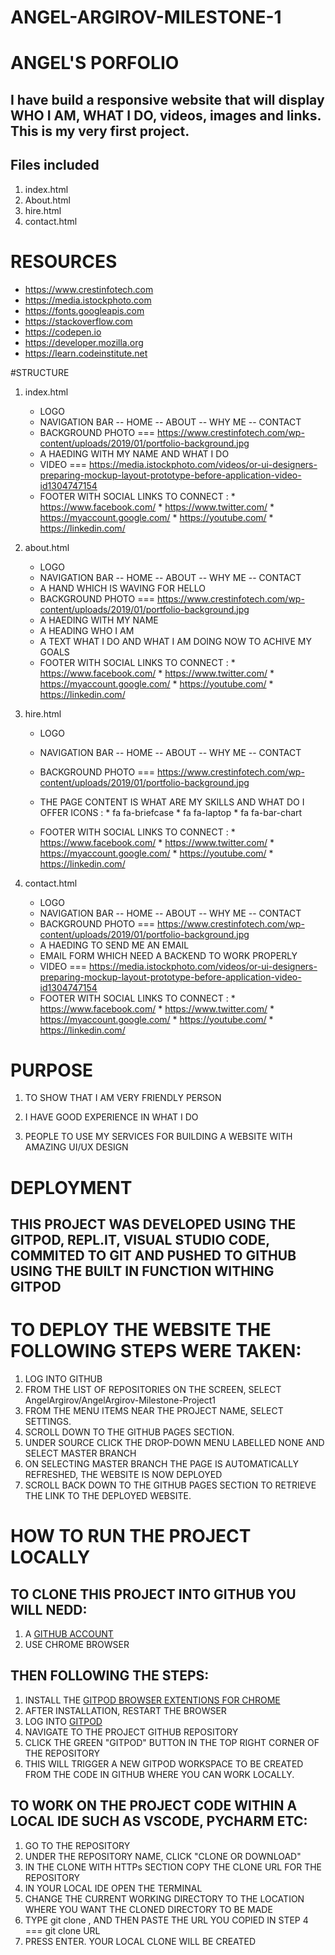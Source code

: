 # ANGEL-ARGIROV-MILESTONE-1

# ANGEL'S PORFOLIO

## I have build a responsive website that will display WHO I AM, WHAT I DO, videos, images and links. This is my very first project.

## Files included

1. index.html
2. About.html
3. hire.html
4. contact.html


# RESOURCES

* https://www.crestinfotech.com
* https://media.istockphoto.com
* https://fonts.googleapis.com
* https://stackoverflow.com
* https://codepen.io
* https://developer.mozilla.org
* https://learn.codeinstitute.net

#STRUCTURE

1. index.html
      * LOGO
      * NAVIGATION BAR -- HOME -- ABOUT -- WHY ME -- CONTACT 
      * BACKGROUND PHOTO === https://www.crestinfotech.com/wp-content/uploads/2019/01/portfolio-background.jpg
      * A HAEDING WITH MY NAME AND WHAT I DO
      * VIDEO === https://media.istockphoto.com/videos/or-ui-designers-preparing-mockup-layout-prototype-before-application-video-id1304747154
      * FOOTER WITH SOCIAL LINKS TO CONNECT :
                           * https://www.facebook.com/
                           * https://www.twitter.com/
                           * https://myaccount.google.com/
                           * https://youtube.com/
                           * https://linkedin.com/
                         
2. about.html
      * LOGO
      * NAVIGATION BAR -- HOME -- ABOUT -- WHY ME -- CONTACT 
      * A HAND WHICH IS WAVING FOR HELLO
      * BACKGROUND PHOTO === https://www.crestinfotech.com/wp-content/uploads/2019/01/portfolio-background.jpg
      * A HAEDING WITH MY NAME
      * A HEADING WHO I AM
      * A TEXT WHAT I DO AND WHAT I AM DOING NOW TO ACHIVE MY GOALS
      * FOOTER WITH SOCIAL LINKS TO CONNECT :
                           * https://www.facebook.com/
                           * https://www.twitter.com/
                           * https://myaccount.google.com/
                           * https://youtube.com/
                           * https://linkedin.com/

3. hire.html
      * LOGO
      * NAVIGATION BAR -- HOME -- ABOUT -- WHY ME -- CONTACT 
      * BACKGROUND PHOTO === https://www.crestinfotech.com/wp-content/uploads/2019/01/portfolio-background.jpg
      * THE PAGE CONTENT IS WHAT ARE MY SKILLS AND WHAT DO I OFFER
                           ICONS :
                           * fa fa-briefcase
                           * fa fa-laptop
                           * fa fa-bar-chart
                          
      * FOOTER WITH SOCIAL LINKS TO CONNECT :
                           * https://www.facebook.com/
                           * https://www.twitter.com/
                           * https://myaccount.google.com/
                           * https://youtube.com/
                           * https://linkedin.com/
                   
4. contact.html
      * LOGO
      * NAVIGATION BAR -- HOME -- ABOUT -- WHY ME -- CONTACT 
      * BACKGROUND PHOTO === https://www.crestinfotech.com/wp-content/uploads/2019/01/portfolio-background.jpg
      * A HAEDING TO SEND ME AN EMAIL 
      * EMAIL FORM WHICH NEED A BACKEND TO WORK PROPERLY
      * VIDEO === https://media.istockphoto.com/videos/or-ui-designers-preparing-mockup-layout-prototype-before-application-video-id1304747154
      * FOOTER WITH SOCIAL LINKS TO CONNECT :
                           * https://www.facebook.com/
                           * https://www.twitter.com/
                           * https://myaccount.google.com/
                           * https://youtube.com/
                           * https://linkedin.com/     
                           
                           
# PURPOSE

1. TO SHOW THAT I AM VERY FRIENDLY PERSON

2. I HAVE GOOD EXPERIENCE IN WHAT I DO 

3. PEOPLE TO USE MY SERVICES FOR BUILDING A WEBSITE WITH AMAZING UI/UX DESIGN



# DEPLOYMENT

 ## THIS PROJECT WAS DEVELOPED USING THE GITPOD, REPL.IT, VISUAL STUDIO CODE, COMMITED TO GIT AND PUSHED TO GITHUB USING THE BUILT IN FUNCTION WITHING GITPOD
 
 # TO DEPLOY THE WEBSITE THE FOLLOWING STEPS WERE TAKEN:
 
 1. LOG INTO GITHUB
 2. FROM THE LIST OF REPOSITORIES ON THE SCREEN, SELECT AngelArgirov/AngelArgirov-Milestone-Project1
 3. FROM THE MENU ITEMS NEAR THE PROJECT NAME, SELECT SETTINGS.
 4. SCROLL DOWN TO THE GITHUB PAGES SECTION.
 5. UNDER SOURCE CLICK THE DROP-DOWN MENU LABELLED NONE AND SELECT MASTER BRANCH
 6. ON SELECTING MASTER BRANCH THE PAGE IS AUTOMATICALLY REFRESHED, THE WEBSITE IS NOW DEPLOYED
 7. SCROLL BACK DOWN TO THE GITHUB PAGES SECTION TO RETRIEVE THE LINK TO THE DEPLOYED WEBSITE.

# HOW TO RUN THE PROJECT LOCALLY

 ## TO CLONE THIS PROJECT INTO GITHUB YOU WILL NEDD:
 
   1. A [GITHUB ACCOUNT](https://github.com/)
   2. USE CHROME BROWSER
  
 ## THEN FOLLOWING THE STEPS:
 
   1. INSTALL THE [GITPOD BROWSER EXTENTIONS FOR CHROME](https://chrome.google.com/webstore/detail/gitpod-dev-environments-i/dodmmooeoklaejobgleioelladacbeki?hl=en)
   3. AFTER INSTALLATION, RESTART THE BROWSER
   5. LOG INTO [GITPOD](https://gitpod.io/)
   7. NAVIGATE TO THE PROJECT GITHUB REPOSITORY
   9. CLICK THE GREEN "GITPOD" BUTTON IN THE TOP RIGHT CORNER OF THE REPOSITORY
   11. THIS WILL TRIGGER A NEW GITPOD WORKSPACE TO BE CREATED FROM THE CODE IN GITHUB WHERE YOU CAN WORK LOCALLY.
   
 ## TO WORK ON THE PROJECT CODE WITHIN A LOCAL IDE SUCH AS VSCODE, PYCHARM ETC:
 
   1. GO TO THE REPOSITORY
   2. UNDER THE REPOSITORY NAME, CLICK  "CLONE OR DOWNLOAD"
   3. IN THE CLONE WITH HTTPs SECTION COPY THE CLONE URL FOR THE REPOSITORY
   4. IN YOUR LOCAL IDE OPEN THE TERMINAL
   5. CHANGE THE CURRENT WORKING DIRECTORY TO THE LOCATION WHERE YOU WANT THE CLONED DIRECTORY TO BE MADE
   6. TYPE git clone , AND THEN PASTE THE URL YOU COPIED IN STEP 4 === git clone URL 
   7. PRESS ENTER. YOUR LOCAL CLONE WILL BE CREATED
 
